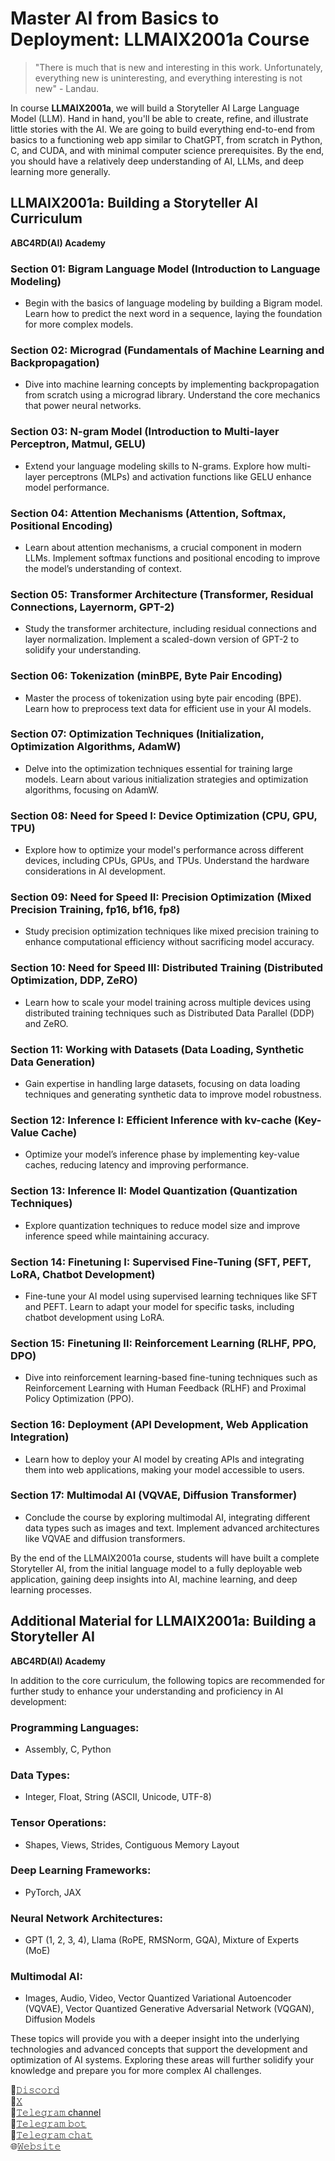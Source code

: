 # Master AI from Basics to Deployment: LLMAIX2001a Course

> "There is much that is new and interesting in this work. Unfortunately, everything new is uninteresting, and everything interesting is not new" - Landau.

In course **LLMAIX2001a**, we will build a Storyteller AI Large Language Model (LLM). Hand in hand, you'll be able to create, refine, and illustrate little stories with the AI. We are going to build everything end-to-end from basics to a functioning web app similar to ChatGPT, from scratch in Python, C, and CUDA, and with minimal computer science prerequisites. By the end, you should have a relatively deep understanding of AI, LLMs, and deep learning more generally.

## LLMAIX2001a: Building a Storyteller AI Curriculum
**ABC4RD(AI) Academy**

### Section 01: Bigram Language Model (Introduction to Language Modeling)
- Begin with the basics of language modeling by building a Bigram model. Learn how to predict the next word in a sequence, laying the foundation for more complex models.

### Section 02: Micrograd (Fundamentals of Machine Learning and Backpropagation)
- Dive into machine learning concepts by implementing backpropagation from scratch using a micrograd library. Understand the core mechanics that power neural networks.

### Section 03: N-gram Model (Introduction to Multi-layer Perceptron, Matmul, GELU)
- Extend your language modeling skills to N-grams. Explore how multi-layer perceptrons (MLPs) and activation functions like GELU enhance model performance.

### Section 04: Attention Mechanisms (Attention, Softmax, Positional Encoding)
- Learn about attention mechanisms, a crucial component in modern LLMs. Implement softmax functions and positional encoding to improve the model’s understanding of context.

### Section 05: Transformer Architecture (Transformer, Residual Connections, Layernorm, GPT-2)
- Study the transformer architecture, including residual connections and layer normalization. Implement a scaled-down version of GPT-2 to solidify your understanding.

### Section 06: Tokenization (minBPE, Byte Pair Encoding)
- Master the process of tokenization using byte pair encoding (BPE). Learn how to preprocess text data for efficient use in your AI models.

### Section 07: Optimization Techniques (Initialization, Optimization Algorithms, AdamW)
- Delve into the optimization techniques essential for training large models. Learn about various initialization strategies and optimization algorithms, focusing on AdamW.

### Section 08: Need for Speed I: Device Optimization (CPU, GPU, TPU)
- Explore how to optimize your model's performance across different devices, including CPUs, GPUs, and TPUs. Understand the hardware considerations in AI development.

### Section 09: Need for Speed II: Precision Optimization (Mixed Precision Training, fp16, bf16, fp8)
- Study precision optimization techniques like mixed precision training to enhance computational efficiency without sacrificing model accuracy.

### Section 10: Need for Speed III: Distributed Training (Distributed Optimization, DDP, ZeRO)
- Learn how to scale your model training across multiple devices using distributed training techniques such as Distributed Data Parallel (DDP) and ZeRO.

### Section 11: Working with Datasets (Data Loading, Synthetic Data Generation)
- Gain expertise in handling large datasets, focusing on data loading techniques and generating synthetic data to improve model robustness.

### Section 12: Inference I: Efficient Inference with kv-cache (Key-Value Cache)
- Optimize your model’s inference phase by implementing key-value caches, reducing latency and improving performance.

### Section 13: Inference II: Model Quantization (Quantization Techniques)
- Explore quantization techniques to reduce model size and improve inference speed while maintaining accuracy.

### Section 14: Finetuning I: Supervised Fine-Tuning (SFT, PEFT, LoRA, Chatbot Development)
- Fine-tune your AI model using supervised learning techniques like SFT and PEFT. Learn to adapt your model for specific tasks, including chatbot development using LoRA.

### Section 15: Finetuning II: Reinforcement Learning (RLHF, PPO, DPO)
- Dive into reinforcement learning-based fine-tuning techniques such as Reinforcement Learning with Human Feedback (RLHF) and Proximal Policy Optimization (PPO).

### Section 16: Deployment (API Development, Web Application Integration)
- Learn how to deploy your AI model by creating APIs and integrating them into web applications, making your model accessible to users.

### Section 17: Multimodal AI (VQVAE, Diffusion Transformer)
- Conclude the course by exploring multimodal AI, integrating different data types such as images and text. Implement advanced architectures like VQVAE and diffusion transformers.

By the end of the LLMAIX2001a course, students will have built a complete Storyteller AI, from the initial language model to a fully deployable web application, gaining deep insights into AI, machine learning, and deep learning processes.

## Additional Material for LLMAIX2001a: Building a Storyteller AI
**ABC4RD(AI) Academy**

In addition to the core curriculum, the following topics are recommended for further study to enhance your understanding and proficiency in AI development:

### Programming Languages:
- Assembly, C, Python

### Data Types:
- Integer, Float, String (ASCII, Unicode, UTF-8)

### Tensor Operations:
- Shapes, Views, Strides, Contiguous Memory Layout

### Deep Learning Frameworks:
- PyTorch, JAX

### Neural Network Architectures:
- GPT (1, 2, 3, 4), Llama (RoPE, RMSNorm, GQA), Mixture of Experts (MoE)

### Multimodal AI:
- Images, Audio, Video, Vector Quantized Variational Autoencoder (VQVAE), Vector Quantized Generative Adversarial Network (VQGAN), Diffusion Models

These topics will provide you with a deeper insight into the underlying technologies and advanced concepts that support the development and optimization of AI systems. Exploring these areas will further solidify your knowledge and prepare you for more complex AI challenges.


📱[𝙳𝚒𝚜𝚌𝚘𝚛𝚍](https://discord.com/invite/3AgRv6wKPQ)  
📱[𝚇](https://x.com/academy_abc4rd)  
📱[𝚃𝚎𝚕𝚎𝚐𝚛𝚊𝚖 channel](https://www.t.me/abc4rdchannel)  
📱[𝚃𝚎𝚕𝚎𝚐𝚛𝚊𝚖 𝚋𝚘𝚝](https://www.t.me/abc4rd_bot)  
📱[𝚃𝚎𝚕𝚎𝚐𝚛𝚊𝚖 𝚌𝚑𝚊𝚝](https://www.t.me/abc4rdchat)  
🌐[𝚆𝚎𝚋𝚜𝚒𝚝𝚎](http://abc4rd.org/)

